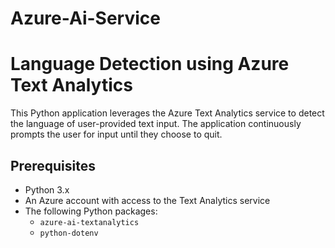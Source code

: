 # Azure-Ai-Service

# Language Detection using Azure Text Analytics

This Python application leverages the Azure Text Analytics service to detect the language of user-provided text input. The application continuously prompts the user for input until they choose to quit.

## Prerequisites

- Python 3.x
- An Azure account with access to the Text Analytics service
- The following Python packages:
  - `azure-ai-textanalytics`
  - `python-dotenv`
